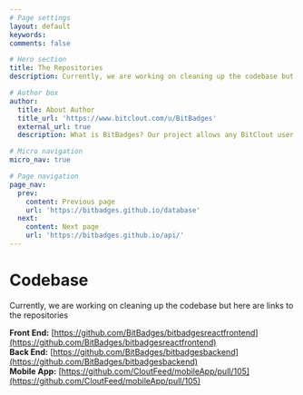 ```yaml
---
# Page settings
layout: default
keywords:
comments: false

# Hero section
title: The Repositories
description: Currently, we are working on cleaning up the codebase but here are links to the repositories

# Author box
author:
  title: About Author
  title_url: 'https://www.bitclout.com/u/BitBadges'
  external_url: true
  description: What is BitBadges? Our project allows any BitClout user to associate with any other user(s) through a NFT that is linked to the recipient's public key (no selling it). So once you earn a badge, no one can take it way from you!

# Micro navigation
micro_nav: true

# Page navigation
page_nav:
  prev:
    content: Previous page
    url: 'https://bitbadges.github.io/database'
  next:
    content: Next page
    url: 'https://bitbadges.github.io/api/'
---
```


# Codebase

Currently, we are working on cleaning up the codebase but here are links to the repositories

**Front End:** [https://github.com/BitBadges/bitbadgesreactfrontend](https://github.com/BitBadges/bitbadgesreactfrontend)  
**Back End:** [https://github.com/BitBadges/bitbadgesbackend](https://github.com/BitBadges/bitbadgesbackend)  
**Mobile App:** [https://github.com/CloutFeed/mobileApp/pull/105](https://github.com/CloutFeed/mobileApp/pull/105)
